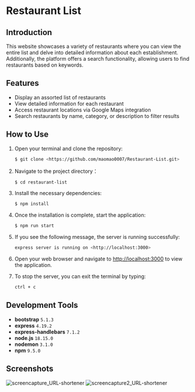 # Restaurant List

## Introduction

This website showcases a variety of restaurants where you can view the entire list and delve into detailed information about each establishment. Additionally, the platform offers a search functionality, allowing users to find restaurants based on keywords.

## Features

- Display an assorted list of restaurants
- View detailed information for each restaurant
- Access restaurant locations via Google Maps integration
- Search restaurants by name, category, or description to filter results

## How to Use

1. Open your terminal and clone the repository:
    
    ```bash
    $ git clone <https://github.com/maomao0007/Restaurant-List.git>
    
    ```
2. Navigate to the project directory：

    ```bash
    $ cd restaurant-list
   
    ```
3. Install the necessary dependencies:
    
    ```bash
    $ npm install
    
    ```
    
4. Once the installation is complete, start the application:
    
    ```bash
    $ npm run start
    
    ```
    
5. If you see the following message, the server is running successfully:
    
    ```bash
    express server is running on <http://localhost:3000>
    
    ```
    
6. Open your web browser and navigate to [http://localhost:3000](http://localhost:3000/) to view the application.
7. To stop the server, you can exit the terminal by typing:
    
    ```bash
    ctrl + c
    ```

## Development Tools

- **bootstrap** `5.1.3`
- **express** `4.19.2`
- **express-handlebars** `7.1.2`
- **node.js** `18.15.0`
- **nodemon** `3.1.0`
- **npm** `9.5.0`


## Screenshots
![screencapture_URL-shortener](https://github.com/maomao0007/Restaurant-List/assets/164178703/44519b97-fdd9-4149-86cf-de07e6ed4fb2)
![screencapture2_URL-shortener](https://github.com/maomao0007/Restaurant-List/assets/164178703/ef209b5c-4b4a-42c5-8531-d1c96f38aa69)




